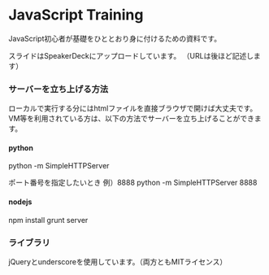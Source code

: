 # JavaScript Training

JavaScript初心者が基礎をひととおり身に付けるための資料です。

スライドはSpeakerDeckにアップロードしています。
（URLは後ほど記述します）



### サーバーを立ち上げる方法
ローカルで実行する分にはhtmlファイルを直接ブラウザで開けば大丈夫です。
VM等を利用されている方は、以下の方法でサーバーを立ち上げることができます。

#### python
python -m SimpleHTTPServer

ポート番号を指定したいとき
例）8888
python -m SimpleHTTPServer 8888

#### nodejs
npm install
grunt server



### ライブラリ
jQueryとunderscoreを使用しています。（両方ともMITライセンス）
